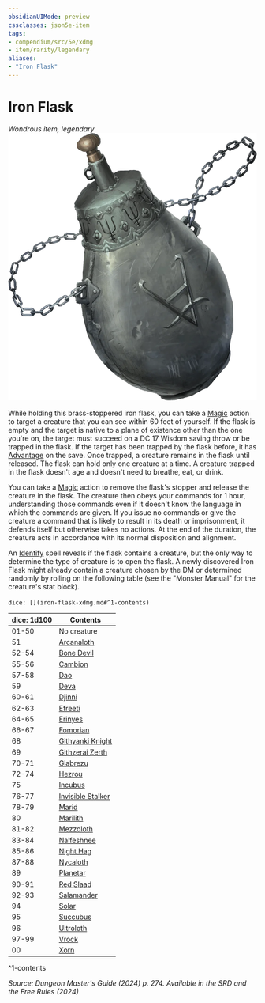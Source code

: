 ```yaml
---
obsidianUIMode: preview
cssclasses: json5e-item
tags:
- compendium/src/5e/xdmg
- item/rarity/legendary
aliases: 
- "Iron Flask"
---
```

# Iron Flask
*Wondrous item, legendary*  
![](/3-Mechanics/CLI/items/img/iron-flask.webp#right)


While holding this brass-stoppered iron flask, you can take a [Magic](actions.md#Magic) action to target a creature that you can see within 60 feet of yourself. If the flask is empty and the target is native to a plane of existence other than the one you're on, the target must succeed on a DC 17 Wisdom saving throw or be trapped in the flask. If the target has been trapped by the flask before, it has [Advantage](/3-Mechanics/CLI/variant-rules/advantage-xphb.md) on the save. Once trapped, a creature remains in the flask until released. The flask can hold only one creature at a time. A creature trapped in the flask doesn't age and doesn't need to breathe, eat, or drink.

You can take a [Magic](actions.md#Magic) action to remove the flask's stopper and release the creature in the flask. The creature then obeys your commands for 1 hour, understanding those commands even if it doesn't know the language in which the commands are given. If you issue no commands or give the creature a command that is likely to result in its death or imprisonment, it defends itself but otherwise takes no actions. At the end of the duration, the creature acts in accordance with its normal disposition and alignment.

An [Identify](/3-Mechanics/CLI/spells/identify-xphb.md) spell reveals if the flask contains a creature, but the only way to determine the type of creature is to open the flask. A newly discovered Iron Flask might already contain a creature chosen by the DM or determined randomly by rolling on the following table (see the "Monster Manual" for the creature's stat block).

`dice: [](iron-flask-xdmg.md#^1-contents)`

| dice: 1d100 | Contents |
|-------------|----------|
| 01-50 | No creature |
| 51 | [Arcanaloth](/3-Mechanics/CLI/bestiary/fiend/arcanaloth-xmm.md) |
| 52-54 | [Bone Devil](/3-Mechanics/CLI/bestiary/fiend/bone-devil-xmm.md) |
| 55-56 | [Cambion](/3-Mechanics/CLI/bestiary/fiend/cambion-xmm.md) |
| 57-58 | [Dao](/3-Mechanics/CLI/bestiary/elemental/dao-xmm.md) |
| 59 | [Deva](/3-Mechanics/CLI/bestiary/celestial/deva-xmm.md) |
| 60-61 | [Djinni](/3-Mechanics/CLI/bestiary/elemental/djinni-xmm.md) |
| 62-63 | [Efreeti](/3-Mechanics/CLI/bestiary/elemental/efreeti-xmm.md) |
| 64-65 | [Erinyes](/3-Mechanics/CLI/bestiary/fiend/erinyes-xmm.md) |
| 66-67 | [Fomorian](/3-Mechanics/CLI/bestiary/giant/fomorian-xmm.md) |
| 68 | [Githyanki Knight](/3-Mechanics/CLI/bestiary/aberration/githyanki-knight-xmm.md) |
| 69 | [Githzerai Zerth](/3-Mechanics/CLI/bestiary/aberration/githzerai-zerth-xmm.md) |
| 70-71 | [Glabrezu](/3-Mechanics/CLI/bestiary/fiend/glabrezu-xmm.md) |
| 72-74 | [Hezrou](/3-Mechanics/CLI/bestiary/fiend/hezrou-xmm.md) |
| 75 | [Incubus](/3-Mechanics/CLI/bestiary/fiend/incubus-xmm.md) |
| 76-77 | [Invisible Stalker](/3-Mechanics/CLI/bestiary/elemental/invisible-stalker-xmm.md) |
| 78-79 | [Marid](/3-Mechanics/CLI/bestiary/elemental/marid-xmm.md) |
| 80 | [Marilith](/3-Mechanics/CLI/bestiary/fiend/marilith-xmm.md) |
| 81-82 | [Mezzoloth](/3-Mechanics/CLI/bestiary/fiend/mezzoloth-xmm.md) |
| 83-84 | [Nalfeshnee](/3-Mechanics/CLI/bestiary/fiend/nalfeshnee-xmm.md) |
| 85-86 | [Night Hag](/3-Mechanics/CLI/bestiary/fiend/night-hag-xmm.md) |
| 87-88 | [Nycaloth](/3-Mechanics/CLI/bestiary/fiend/nycaloth-xmm.md) |
| 89 | [Planetar](/3-Mechanics/CLI/bestiary/celestial/planetar-xmm.md) |
| 90-91 | [Red Slaad](/3-Mechanics/CLI/bestiary/aberration/red-slaad-xmm.md) |
| 92-93 | [Salamander](/3-Mechanics/CLI/bestiary/elemental/salamander-xmm.md) |
| 94 | [Solar](/3-Mechanics/CLI/bestiary/celestial/solar-xmm.md) |
| 95 | [Succubus](/3-Mechanics/CLI/bestiary/fiend/succubus-xmm.md) |
| 96 | [Ultroloth](/3-Mechanics/CLI/bestiary/fiend/ultroloth-xmm.md) |
| 97-99 | [Vrock](/3-Mechanics/CLI/bestiary/fiend/vrock-xmm.md) |
| 00 | [Xorn](/3-Mechanics/CLI/bestiary/elemental/xorn-xmm.md) |
^1-contents

*Source: Dungeon Master's Guide (2024) p. 274. Available in the <span title='Systems Reference Document (5.2)'>SRD</span> and the Free Rules (2024)*